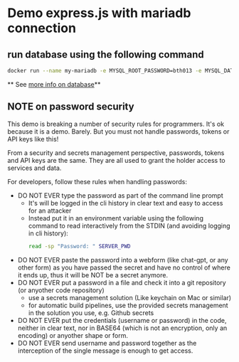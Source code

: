 # Demo express.js with mariadb connection

## run database using the following command

```bash
docker run --name my-mariadb -e MYSQL_ROOT_PASSWORD=bth013 -e MYSQL_DATABASE=demo -e MYSQL_USER=bth013 -e MYSQL_PASSWORD=foobar -p 3306:3306 -d mariadb
```
** See [more info on database](DATABASE.md)**

## NOTE on password security

This demo is breaking a number of security rules for programmers. It's ok because it is a demo. Barely.
But you must not handle passwords, tokens or API keys like this!

From a security and secrets management perspective, passwords, tokens and API keys are the same. They are all used to grant the holder access to services and data.

For developers, follow these rules when handling passwords:

- DO NOT EVER type the password as part of the command line prompt
  * It's will be logged in the cli history in clear text and easy to access for an attacker
  * Instead put it in an environment variable using the following command to read interactively from the STDIN (and avoiding logging in cli history):
    ```bash
    read -sp "Password: " SERVER_PWD
    ```
- DO NOT EVER paste the password into a webform (like chat-gpt, or any other form) as you have passed the secret and have no control of where it ends up, thus it will be NOT be a secret anymore.
- DO NOT EVER put a password in a file and check it into a git repository (or anyother code repository)
  * use a secrets management solution (Like keychain on Mac or similar)
  * for automatic build pipelines, use the provided secrets management in the solution you use, e.g. Github secrets
- DO NOT EVER put the credentials (username or password) in the code, neither in clear text, nor in BASE64 (which is not an encryption, only an encoding) or anyother shape or form.
- DO NOT EVER send username and password together as the interception of the single message is enough to get access.